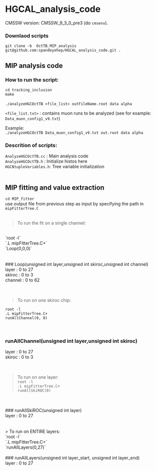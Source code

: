 # HGCAL_analysis_code

CMSSW version: CMSSW_9_3_0_pre3 (do `cmsenv`).

### Downlaod scripts <br/>
`git clone -b  OctTB_MIP_analysis git@github.com:spandeyehep/HGCAL_analysis_code.git .` <br/>


## MIP analysis code



### How to run the script: <br/>

`cd tracking_inclusion`<br/>
`make`<br/>
<br/>
`./analyzeHGCOctTB <file_list> outFileName.root data alpha`<br/>


`<file_list.txt>` : contains muon runs to be analyzed (see for example: `Data_muon_config1_v9.txt`)<br/>

Example: <br/>
`./analyzeHGCOctTB Data_muon_config1_v9.txt out.root data alpha`

### Descrition of scripts: <br/>
`AnalyzeHGCOctTB.cc` : Main analysis code <br/>
`AnalyzeHGCOctTB.h` : Initialize histos here <br/>
`HGCNtupleVariables.h`: Tree variable initialization <br/>
<br/>

## MIP fitting and value extraction <br/>

`cd MIP_fitter` <br/>
use output file from previous step as input by specifying the path in `mipFitterTree.C` <br/>
<br/>
> To run the fit on a single channel: <br/>
<br/>
`root -l`<br/>
`.L mipFitterTree.C+`<br/>
`Loop(0,0,0)`<br/>
<br/>
<br/>
### Loop(unsigned int layer,unsigned int skiroc,unsigned int channel)<br/>
layer : 0 to 27<br/>
skiroc : 0 to 3<br/>
channel : 0 to 62<br/>
<br/>
<br/>

> To run on one skiroc chip:<br/>

`root -l`<br/>
`.L mipFitterTree.C+`<br/>
`runAllChannel(0, 0)`<br/>
<br/>
<br/>
### runAllChannel(unsigned int layer,unsigned int skiroc) <br/>
layer : 0 to 27 <br/>
skiroc : 0 to 3<br/>
<br/>
<br/>
> To run on one layer:<br/>
`root -l`<br/>
`.L mipFitterTree.C+`<br/>
`runAllSkiROC(0)`<br/>
<br/>
<br/>
### runAllSkiROC(unsigned int layer)<br/>
layer : 0 to 27<br/>
<br/>
<br/>
> To run on ENTIRE layers:<br/>
`root -l`<br/>
`.L mipFitterTree.C+`<br/>
`runAllLayers(0,27)`<br/>
<br/>
### runAllLayers(unsigned int layer_start, unsigned int layer_end)<br/>
layer : 0 to 27<br/>
